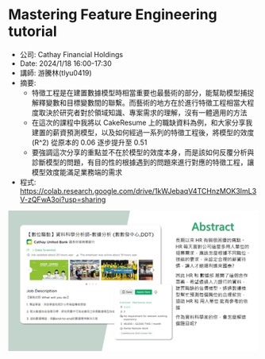 # Mastering Feature Engineering tutorial

- 公司: Cathay Financial Holdings
- Date: 2024/1/18 16:00-17:30  
- 講師: 游騰林(tlyu0419)
- 摘要: 
    - 特徵工程是在建置數據模型時相當重要也最藝術的部分，能幫助模型捕捉解釋變數和目標變數間的聯繫。而藝術的地方在於進行特徵工程相當大程度取決於研究者對於領域知識、專案需求的理解，沒有一體適用的方法
    - 在這次的課程中我將以 CakeResume 上的職缺資料為例，和大家分享我建置的薪資預測模型，以及如何經過一系列的特徵工程後，將模型的效度(R^2) 從原本的 0.06 逐步提升至 0.51
    - 要強調這次分享的重點並不在於模型的效度本身，而是該如何反覆分析與診斷模型的問題，有目的性的根據遇到的問題來進行對應的特徵工程，讓模型效度能滿足業務端的需求
- 程式: https://colab.research.google.com/drive/1kWJebaqV4TCHnzMOK3ImL3V-zQFwA3oi?usp=sharing

![152053.png](./images/152053.png)

